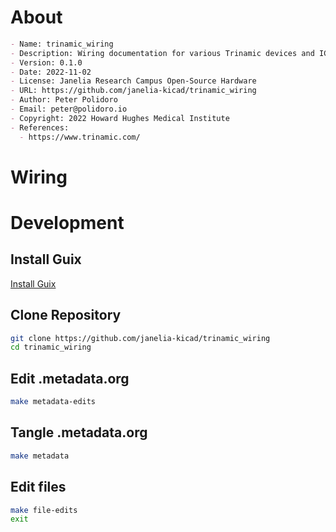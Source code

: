 <!---
    This file is generated automatically from .metadata.org
    File edits may be overwritten!
    --->


# About

```markdown
- Name: trinamic_wiring
- Description: Wiring documentation for various Trinamic devices and ICs.
- Version: 0.1.0
- Date: 2022-11-02
- License: Janelia Research Campus Open-Source Hardware
- URL: https://github.com/janelia-kicad/trinamic_wiring
- Author: Peter Polidoro
- Email: peter@polidoro.io
- Copyright: 2022 Howard Hughes Medical Institute
- References:
  - https://www.trinamic.com/
```


# Wiring


# Development


## Install Guix

[Install Guix](https://guix.gnu.org/manual/en/html_node/Binary-Installation.html)


## Clone Repository

```sh
git clone https://github.com/janelia-kicad/trinamic_wiring
cd trinamic_wiring
```


## Edit .metadata.org

```sh
make metadata-edits
```


## Tangle .metadata.org

```sh
make metadata
```


## Edit files

```sh
make file-edits
exit
```